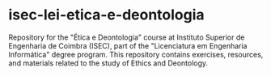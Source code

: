 # isec-lei-etica-e-deontologia
Repository for the "Ética e Deontologia" course at Instituto Superior de Engenharia de Coimbra (ISEC), part of the "Licenciatura em Engenharia Informática" degree program. This repository contains exercises, resources, and materials related to the study of Ethics and Deontology.
